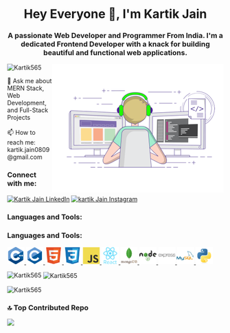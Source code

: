 <h1 align="center">Hey Everyone 👋, I'm Kartik Jain</h1> <div align="center"> </div> <h3 align="center">A passionate Web Developer and Programmer From India. I'm a dedicated Frontend Developer with  a knack for building beautiful and functional web applications.</h3> <img align="right" alt="Coding" width="400" src="https://raw.githubusercontent.com/devSouvik/devSouvik/master/gif3.gif"> <p align="left"> <img src="https://komarev.com/ghpvc/?username=Kartik565&label=Profile%20views&color=0e75b6&style=flat" alt="Kartik565" /> </p>
💬 Ask me about MERN Stack, Web Development, and Full-Stack Projects
<br><br>
📫 How to reach me: kartik.jain0809@gmail.com

<h3 align="left">Connect with me:</h3> <p align="left"> <a href="https://www.linkedin.com/in/kartik-jain-7449b0251/" target="blank"><img align="center" src="https://raw.githubusercontent.com/rahuldkjain/github-profile-readme-generator/master/src/images/icons/Social/linked-in-alt.svg" alt="Kartik Jain LinkedIn" height="30" width="40" /></a> <a href="https://www.instagram.com/k_jain19/?hl=en" target="blank"><img align="center" src="https://raw.githubusercontent.com/rahuldkjain/github-profile-readme-generator/master/src/images/icons/Social/instagram.svg" alt="kartik Jain Instagram" height="30" width="40" /></a> </p>
<h3 align="left">Languages and Tools:</h3> <h3 align="left">Languages and Tools:</h3>
<p align="left"> 
    <a href="https://www.cplusplus.com/" target="_blank" rel="noreferrer">
        <img src="https://raw.githubusercontent.com/devicons/devicon/master/icons/cplusplus/cplusplus-original.svg" alt="C++" width="40" height="40"/>
    </a>
    <a href="https://www.cprogramming.com/" target="_blank" rel="noreferrer">
        <img src="https://raw.githubusercontent.com/devicons/devicon/master/icons/c/c-original.svg" alt="C" width="40" height="40"/>
    </a>
    <a href="https://developer.mozilla.org/en-US/docs/Web/HTML" target="_blank" rel="noreferrer">
        <img src="https://raw.githubusercontent.com/devicons/devicon/master/icons/html5/html5-original.svg" alt="HTML" width="40" height="40"/>
    </a>
    <a href="https://developer.mozilla.org/en-US/docs/Web/CSS" target="_blank" rel="noreferrer">
        <img src="https://raw.githubusercontent.com/devicons/devicon/master/icons/css3/css3-original.svg" alt="CSS" width="40" height="40"/>
    </a>
    <a href="https://developer.mozilla.org/en-US/docs/Web/JavaScript" target="_blank" rel="noreferrer">
        <img src="https://raw.githubusercontent.com/devicons/devicon/master/icons/javascript/javascript-original.svg" alt="JavaScript" width="40" height="40"/>
    </a>
    <a href="https://reactjs.org/" target="_blank" rel="noreferrer">
        <img src="https://raw.githubusercontent.com/devicons/devicon/master/icons/react/react-original-wordmark.svg" alt="React" width="40" height="40"/>
    </a>
    <a href="https://www.mongodb.com/" target="_blank" rel="noreferrer">
        <img src="https://raw.githubusercontent.com/devicons/devicon/master/icons/mongodb/mongodb-original-wordmark.svg" alt="MongoDB" width="40" height="40"/>
    </a>
    <a href="https://nodejs.org/en/" target="_blank" rel="noreferrer">
        <img src="https://raw.githubusercontent.com/devicons/devicon/master/icons/nodejs/nodejs-original-wordmark.svg" alt="Node.js" width="40" height="40"/>
    </a>
    <a href="https://expressjs.com/" target="_blank" rel="noreferrer">
        <img src="https://raw.githubusercontent.com/devicons/devicon/master/icons/express/express-original-wordmark.svg" alt="Express.js" width="40" height="40"/>
    </a>
    <a href="https://www.mysql.com/" target="_blank" rel="noreferrer">
        <img src="https://raw.githubusercontent.com/devicons/devicon/master/icons/mysql/mysql-original-wordmark.svg" alt="MySQL" width="40" height="40"/>
    </a>
    <a href="https://www.python.org/" target="_blank" rel="noreferrer">
        <img src="https://raw.githubusercontent.com/devicons/devicon/master/icons/python/python-original.svg" alt="Python" width="40" height="40"/>
    </a>
</p> <p><img align="left" src="https://github-readme-stats.vercel.app/api/top-langs?username=Kartik565&show_icons=true&locale=en&layout=compact" alt="Kartik565" /></p> <p>&nbsp;<img align="center" src="https://github-readme-stats.vercel.app/api?username=Kartik565&show_icons=true&locale=en" alt="Kartik565" /></p> <p><img align="center" src="https://github-readme-streak-stats.herokuapp.com/?user=Kartik565&" alt="Kartik565" /></p>

### 🔝 Top Contributed Repo
![](https://github-contributor-stats.vercel.app/api?username=Kartik565&limit=5&theme=flat&combine_all_yearly_contributions=true)
